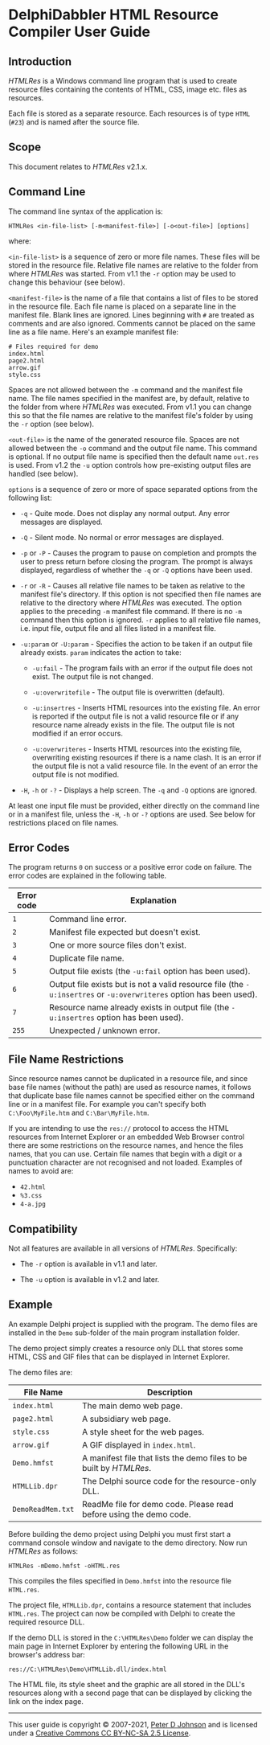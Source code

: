 # DelphiDabbler HTML Resource Compiler User Guide

## Introduction

_HTMLRes_ is a Windows command line program that is used to create resource files containing the contents of HTML, CSS, image etc. files as resources.

Each file is stored as a separate resource. Each resources is of type `HTML` (`#23`) and is named after the source file.

## Scope

This document relates to _HTMLRes_ v2.1.x.

## Command Line

The command line syntax of the application is:

    HTMLRes <in-file-list> [-m<manifest-file>] [-o<out-file>] [options]

where:

`<in-file-list>` is a sequence of zero or more file names. These files will be stored in the resource file. Relative file names are relative to the folder from where _HTMLRes_ was started. From v1.1 the `-r` option may be used to change this behaviour (see below).

`<manifest-file>` is the name of a file that contains a list of files to be stored in the resource file. Each file name is placed on a separate line in the manifest file. Blank lines are ignored. Lines beginning with `#` are treated as comments and are also ignored. Comments cannot be placed on the same line as a file name. Here's an example manifest file: 

    # Files required for demo
    index.html
    page2.html
    arrow.gif
    style.css

Spaces are not allowed between the `-m` command and the manifest file name. The file names specified in the manifest are, by default, relative to the folder from where _HTMLRes_ was executed. From v1.1 you can change this so that the file names are relative to the manifest file's folder by using the `-r` option (see below).

`<out-file>` is the name of the generated resource file. Spaces are not allowed between the `-o` command and the output file name. This command is optional. If no output file name is specified then the default name `out.res` is used. From v1.2 the `-u` option controls how pre-existing output files are handled (see below).

`options` is a sequence of zero or more of space separated options from the following list: 

* `-q` - Quite mode. Does not display any normal output. Any error messages are displayed. 

* `-Q` - Silent mode. No normal or error messages are displayed.

* `-p` or `-P` - Causes the program to pause on completion and prompts the user to press return before closing the program. The prompt is always displayed, regardless of whether the `-q` or `-Q` options have been used. 

* `-r` or `-R` - Causes all relative file names to be taken as relative to the manifest file's directory. If this option is not specified then file names are relative to the directory where _HTMLRes_ was executed. The option applies to the preceding `-m` manifest file command. If there is no `-m` command then this option is ignored. `-r` applies to all relative file names, i.e. input file, output file and all files listed in a manifest file. 

* `-u:param` or `-U:param` - Specifies the action to be taken if an output file already exists. `param` indicates the action to take:

  * `-u:fail` - The program fails with an error if the output file does not exist. The output file is not changed.

  * `-u:overwritefile` - The output file is overwritten (default).

  * `-u:insertres` - Inserts HTML resources into the existing file. An error is reported if the output file is not a valid resource file or if any resource name already exists in the file. The output file is not modified if an error occurs.

  * `-u:overwriteres` - Inserts HTML resources into the existing file, overwriting existing resources if there is a name clash. It is an error if the output file is not a valid resource file. In the event of an error the output file is not modified.

* `-H`, `-h` or `-?` - Displays a help screen. The `-q` and `-Q` options are ignored. 

At least one input file must be provided, either directly on the command line or in a manifest file, unless the `-H`, `-h` or `-?` options are used.  See below for restrictions placed on file names.

## Error Codes

The program returns `0` on success or a positive error code on failure. The error codes are explained in the following table.

| Error code | Explanation |
|------------|-------------|
| `1`        | Command line error. |
| `2`        | Manifest file expected but doesn't exist. |
| `3`        | One or more source files don't exist. |
| `4`        | Duplicate file name. |
| `5`        | Output file exists (the `-u:fail` option has been used). |
| `6`        | Output file exists but is not a valid resource file (the `-u:insertres` or `-u:overwriteres` option has been used). |
| `7`        | Resource name already exists in output file (the `-u:insertres` option has been used). |
| `255`      | Unexpected / unknown error. |

## File Name Restrictions

Since resource names cannot be duplicated in a resource file, and since base file names (without the path) are used as resource names, it follows that duplicate base file names cannot be specified either on the command line or in a manifest file. For example you can't specify both `C:\Foo\MyFile.htm` and `C:\Bar\MyFile.htm`.

If you are intending to use the `res://` protocol to access the HTML resources from Internet Explorer or an embedded Web Browser control there are some restrictions on the resource names, and hence the files names, that you can use. Certain file names that begin with a digit or a punctuation character are not recognised and not loaded. Examples of names to avoid are:

* `42.html`
* `%3.css`
* `4-a.jpg`

## Compatibility

Not all features are available in all versions of _HTMLRes_. Specifically:

* The `-r` option is available in v1.1 and later.

* The `-u` option is available in v1.2 and later.

## Example

An example Delphi project is supplied with the program. The demo files are installed in the `Demo` sub-folder of the main program installation folder.

The demo project simply creates a resource only DLL that stores some HTML, CSS and GIF files that can be displayed in Internet Explorer. 

The demo files are: 

| File Name | Description |
|-----------|-------------|
| `index.html` | The main demo web page. |
| `page2.html` | A subsidiary web page. |
| `style.css` | A style sheet for the web pages. |
| `arrow.gif` | A GIF displayed in `index.html`. |
| `Demo.hmfst` | A manifest file that lists the demo files to be built by _HTMLRes_. |
| `HTMLLib.dpr` | The Delphi source code for the resource-only DLL. |
| `DemoReadMem.txt` | ReadMe file for demo code. Please read before using the demo code. |

Before building the demo project using Delphi you must first start a command console window and navigate to the demo directory. Now run _HTMLRes_ as follows: 

    HTMLRes -mDemo.hmfst -oHTML.res

This compiles the files specified in `Demo.hmfst` into the resource file `HTML.res`.

The project file, `HTMLLib.dpr`, contains a resource statement that includes `HTML.res`. The project can now be compiled with Delphi to create the required resource DLL.

If the demo DLL is stored in the `C:\HTMLRes\Demo` folder we can display the main page in Internet Explorer by entering the following URL in the browser's address bar: 

    res://C:\HTMLRes\Demo\HTMLLib.dll/index.html

The HTML file, its style sheet and the graphic are all stored in the DLL's resources along with a second page that can be displayed by clicking the link on the index page. 

----


This user guide is copyright © 2007-2021, [Peter D Johnson](https://gravatar.com/delphidabbler) and is licensed under a [Creative Commons CC BY-NC-SA 2.5 License](http://creativecommons.org/licenses/by-nc-sa/2.5).
